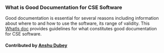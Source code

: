 
### What is Good Documentation for CSE Software

Good documentation is essential for several reasons including information about where to and how to use the software, its range of validity.  This [WhatIs doc](https://ideas-productivity.org/wordpress/wp-content/uploads/2016/04/IDEAS-DocumentationWhatIsGoodDocumentation-V0.1.pdf "What is Good Documentation?") provides guidelines for what constitutes good documentation for CSE software.

#### Contributed by [Anshu Dubey](https://github.com/adubey64)

<!---
Publish: yes
Categories: development
Topics: documentation
Tags: document, whatis, terminology
Level: 0
Prerequisites: none
Aggregate: none
--->
